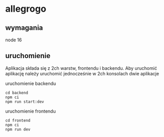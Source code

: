 # allegrogo

## wymagania

node 16

## uruchomienie

Aplikacja składa się z 2ch warstw, frontendu i backendu. Aby uruchomić aplikację należy uruchomić jednocześnie w 2ch konsolach dwie aplikacje

uruchomienie backendu

```
cd backend
npm ci
npm run start:dev
```

uruchomienie frontendu

```
cd frontend
npm ci
npm run dev
```
